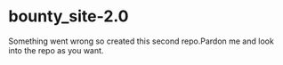 # bounty_site-2.0
Something went wrong so created this second repo.Pardon me and look into the repo as you want.
